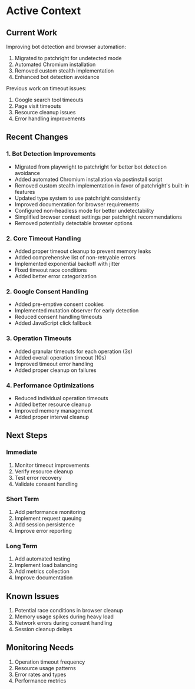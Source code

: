 # Active Context

## Current Work
Improving bot detection and browser automation:
1. Migrated to patchright for undetected mode
2. Automated Chromium installation
3. Removed custom stealth implementation
4. Enhanced bot detection avoidance

Previous work on timeout issues:
1. Google search tool timeouts
2. Page visit timeouts
3. Resource cleanup issues
4. Error handling improvements

## Recent Changes

### 1. Bot Detection Improvements
- Migrated from playwright to patchright for better bot detection avoidance
- Added automated Chromium installation via postinstall script
- Removed custom stealth implementation in favor of patchright's built-in features
- Updated type system to use patchright consistently
- Improved documentation for browser requirements
- Configured non-headless mode for better undetectability
- Simplified browser context settings per patchright recommendations
- Removed potentially detectable browser options

### 2. Core Timeout Handling
- Added proper timeout cleanup to prevent memory leaks
- Added comprehensive list of non-retryable errors
- Implemented exponential backoff with jitter
- Fixed timeout race conditions
- Added better error categorization

### 2. Google Consent Handling
- Added pre-emptive consent cookies
- Implemented mutation observer for early detection
- Reduced consent handling timeouts
- Added JavaScript click fallback

### 3. Operation Timeouts
- Added granular timeouts for each operation (3s)
- Added overall operation timeout (10s)
- Improved timeout error handling
- Added proper cleanup on failures

### 4. Performance Optimizations
- Reduced individual operation timeouts
- Added better resource cleanup
- Improved memory management
- Added proper interval cleanup

## Next Steps

### Immediate
1. Monitor timeout improvements
2. Verify resource cleanup
3. Test error recovery
4. Validate consent handling

### Short Term
1. Add performance monitoring
2. Implement request queuing
3. Add session persistence
4. Improve error reporting

### Long Term
1. Add automated testing
2. Implement load balancing
3. Add metrics collection
4. Improve documentation

## Known Issues
1. Potential race conditions in browser cleanup
2. Memory usage spikes during heavy load
3. Network errors during consent handling
4. Session cleanup delays

## Monitoring Needs
1. Operation timeout frequency
2. Resource usage patterns
3. Error rates and types
4. Performance metrics